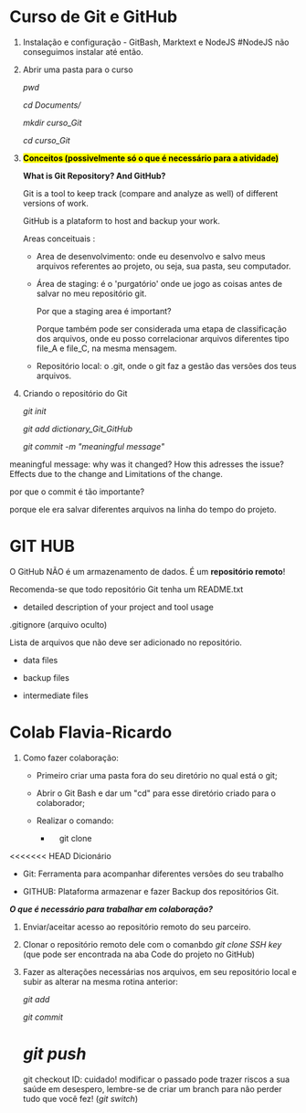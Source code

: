 # Curso de Git e GitHub

1. Instalação e configuração - GitBash, Marktext e NodeJS #NodeJS não conseguimos instalar até então.

2. Abrir uma pasta para o curso
   
   *pwd*
   
   *cd Documents/*
   
   *mkdir curso_Git*
   
   *cd curso_Git*

3. <mark>**Conceitos (possivelmente só o que é necessário para a atividade)**</mark>
   
   **What is Git Repository? And GitHub?**
   
   Git is a tool to keep track (compare and analyze as well) of different versions of work.
   
   GitHub is a plataform to host and backup your work.
   
   Areas conceituais :
   
   - Area de desenvolvimento: onde eu desenvolvo e salvo meus arquivos referentes ao projeto, ou seja, sua pasta, seu computador.
   
   - Área de staging: é o 'purgatório' onde ue jogo as coisas antes de salvar no meu repositório git.
     
     Por que a staging area é important?
     
     Porque também pode ser considerada uma etapa de classificação dos arquivos, onde eu posso correlacionar arquivos diferentes tipo file_A e file_C, na mesma mensagem.
   
   - Repositório local: o  .git, onde o git faz a gestão das versões dos teus arquivos.

4. Criando o repositório do Git
   
   *git init*
   
   *git add dictionary_Git_GitHub*
   
   *git commit -m "meaningful message"*

meaningful message: why was it changed? How this adresses the issue? Effects due to the change and Limitations of the change. 

por que o commit é tão importante?

 porque ele era salvar diferentes arquivos na linha do tempo do projeto.

# 

# GIT HUB

O GitHub NÃO é um armazenamento de dados. É um **repositório remoto**!

Recomenda-se que todo repositório Git tenha um README.txt

- detailed description of your project and tool usage

.gitignore (arquivo oculto)

Lista de arquivos que não deve ser adicionado no repositório.

- data files

- backup files

- intermediate files 

# Colab Flavia-Ricardo

1. Como fazer colaboração:
   
   - Primeiro criar uma pasta fora do seu diretório no qual está o git;
   
   - Abrir o Git Bash e dar um "cd" para esse diretório criado para o colaborador;
   
   - Realizar o comando:
     
     -     git clone <SSH>

<<<<<<< HEAD
Dicionário

- Git: Ferramenta para acompanhar diferentes versões do seu trabalho

- GITHUB: Plataforma armazenar e fazer Backup dos repositórios Git.

***O que é necessário para trabalhar em colaboração?***

1. Enviar/aceitar acesso ao repositório remoto do seu parceiro.

2. Clonar o repositório remoto dele com o comanbdo *git clone* *SSH key* (que pode ser encontrada na aba Code do projeto no GitHub)

3. Fazer as alterações necessárias nos arquivos, em seu repositório local e subir as alterar na mesma rotina anterior:
   
   *git add*
   
   *git commit*
   
   *git push*
   =======
   
   git checkout ID: cuidado! modificar o passado pode trazer riscos a sua saúde em desespero, lembre-se de criar um branch para não perder tudo que você fez! (*git switch*)
   
   > > > > > > > 

